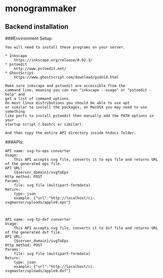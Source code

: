 # monogrammaker

## Backend installation

###Environment Setup:

	You will need to install these programs on your server.

	* Inkscape
		https://inkscape.org/release/0.92.3/
	* pstoedit 
		http://www.pstoedit.net/
	* GhostScript
		https://www.ghostscript.com/download/gsdnld.html

	Make sure inkscape and pstoedit are accessible from the
	command line, meaning you can run "inkscape --usage" or "pstoedit -help" and
	get a list of command options.
	On most linux distributions you should be able to use apt
	or similar to install the packages, on MacOSX you may need to use something
	like ports to install pstoedit then manually add the PATH options in your 
	startup script (.bashrc or similar).

	And then copy the entire API directory inside htdocs folder.


###APIs:

	API name: svg-to-eps converter
	Usage:
		This API accepts svg file, converts it to eps file and returns URL of the generated eps file.
	API URL:
		{$server_domain}/svgToEps
	Http method: POST
	Params:
		file: svg file (multipart-formdata)
	Return:
		type: json
		example: {"url":"http://localhost/ci-svgmaster/uploads/apple9.eps"}



	API name: svg-to-dxf converter
	Usage:
		This API accepts svg file, converts it to dxf file and returns URL of the generated dxf file.
	API URL:
		{$server_domain}/svgToEps
	Http method: POST
	Params:
		file: svg file (multipart-formdata)
	Return:
		type: json
		example: {"url":"http://localhost/ci-svgmaster/uploads/apple9.dxf"}




